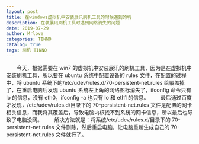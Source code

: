 ```yaml
---
layout: post
title: 在windows虚拟机中安装展讯刷机工具的时候遇到的坑
description: 在装展讯刷机工具时遇到网络消失的问题
date: 2019-07-29
author: Mrlove
categories: TINNO
catalog: true
tags: 刷机 TINNO
---
```


&emsp;&emsp;今天，根据需要在 win7 的虚拟机中安装展讯的刷机工具，因为是在虚拟机中安装刷机工具，所以要在 ubuntu 系统中配置设备的 rules 文件，在配置的过程中，将 ubuntu 系统下的/etc/udev/rules.d/70-persistent-net.rules 给覆盖掉了，在重启电脑后发现 ubuntu 系统左上角的网络图标消失了，ifconfig 命令只有 lo 的信息，没有 eth0，ifconfig -a 也只有 lo 和 eth1 的信息。
&emsp;&emsp;最后通过百度才发现，/etc/udev/rules.d/目录下的 70-persistent-net.rules 文件是配置的网卡相关信息，而我将其覆盖后，导致电脑内核找不到系统的网卡信息，所以最后也导致了电脑没网。
&emsp;&emsp;解决方法就是：将系统/etc/udev/rules.d/目录下的 70-persistent-net.rules 文件删除，然后重启电脑，让电脑重新生成自己的 70-persistent-net.rules 文件就行了。
